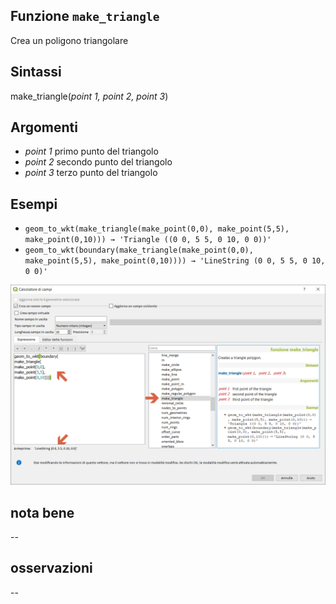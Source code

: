 ## Funzione `make_triangle`

Crea un poligono triangolare

## Sintassi

make_triangle(_point 1, point 2, point 3_)

## Argomenti

* _point 1_ primo punto del triangolo
* _point 2_ secondo punto del triangolo
* _point 3_ terzo punto del triangolo

## Esempi

* `geom_to_wkt(make_triangle(make_point(0,0), make_point(5,5), make_point(0,10))) → 'Triangle ((0 0, 5 5, 0 10, 0 0))'`
* `geom_to_wkt(boundary(make_triangle(make_point(0,0), make_point(5,5), make_point(0,10)))) → 'LineString (0 0, 5 5, 0 10, 0 0)'`

<img src="/img/geometria/make_triangle/make_triangle1.png">

## nota bene

--

## osservazioni

--